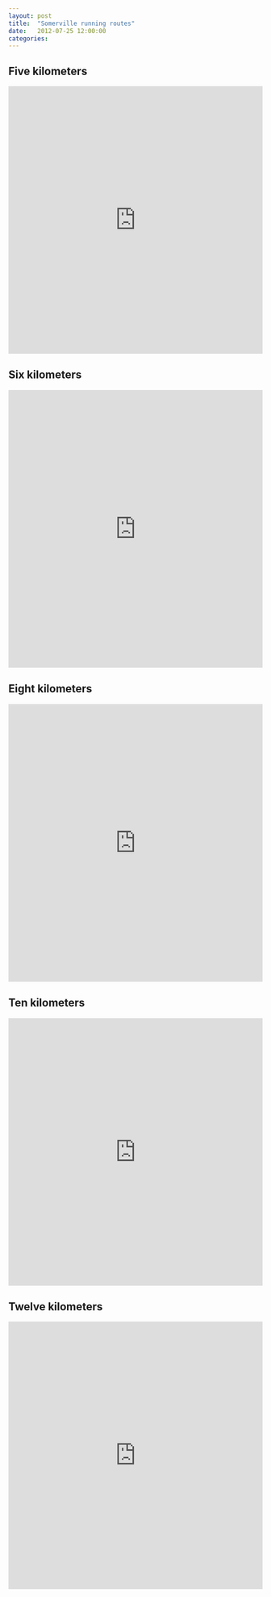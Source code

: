 ```yaml
---
layout: post
title:  "Somerville running routes"
date:   2012-07-25 12:00:00
categories:
---
```


## Five kilometers

<iframe id="mapmyfitness_route" src="http://snippets.mapmycdn.com/routes/view/embedded/241515889?width=620&amp;amp;height=400&amp;amp;elevation=true&amp;amp;line_color=E6634428&amp;amp;rgbhex=284463&amp;amp;distance_markers=1&amp;amp;unit_type=metric&amp;amp;map_mode=ROADMAP&amp;amp;last_updated=2013-07-07T17:59:24-05:00" height="530px" width="100%" frameborder="0"> </iframe>

## Six kilometers

<iframe id="mapmyfitness_route" src="http://snippets.mapmycdn.com/routes/view/embedded/241519365?width=620&amp;height=400&amp;elevation=true&amp;line_color=E6634428&amp;rgbhex=284463&amp;distance_markers=1&amp;unit_type=metric&amp;map_mode=ROADMAP&amp;last_updated=2013-07-07T18:04:28-05:00" height="550px" width="100%" frameborder="0"> </iframe>

## Eight kilometers

<iframe id="mapmyfitness_route" src="http://snippets.mapmycdn.com/routes/view/embedded/241524147?width=620&amp;height=400&amp;elevation=true&amp;line_color=E6634428&amp;rgbhex=284463&amp;distance_markers=1&amp;unit_type=metric&amp;map_mode=ROADMAP&amp;last_updated=2013-07-07T18:07:48-05:00" height="550px" width="100%" frameborder="0"> </iframe>

## Ten kilometers

<iframe id="mapmyfitness_route" src="http://snippets.mapmycdn.com/routes/view/embedded/241525587?width=620&amp;height=400&amp;elevation=true&amp;line_color=E6634428&amp;rgbhex=284463&amp;distance_markers=1&amp;unit_type=metric&amp;map_mode=ROADMAP&amp;last_updated=2013-07-07T18:10:59-05:00" height="530px" width="100%" frameborder="0"> </iframe>

## Twelve kilometers

<iframe id="mapmyfitness_route" src="http://snippets.mapmycdn.com/routes/view/embedded/268816827?width=600&amp;height=400&amp;elevation=true&amp;line_color=E6634428&amp;rgbhex=284463&amp;distance_markers=1&amp;unit_type=metric&amp;map_mode=TERRAIN&amp;last_updated=2013-08-15T21:28:59-05:00" height="530px" width="100%" frameborder="0"> </iframe>
